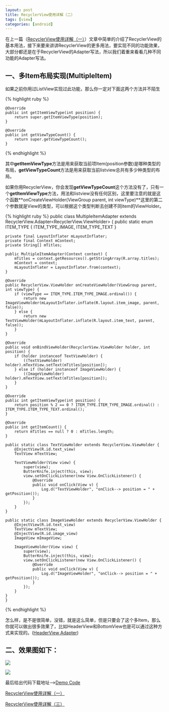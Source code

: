 ```yaml
---
layout: post
title: RecyclerView使用详解（二）
tags: [view]
categories: [android]
---
```


在上一篇（[RecyclerView使用详解（一）](http://frank-zhu.github.io/android/2015/01/16/android-recyclerview-part-1/)）文章中简单的介绍了RecyclerView的基本用法，接下来要来讲讲RecyclerView的更多用法，要实现不同的功能效果，大部分都还是在于RecyclerView的Adapter写法，所以我们着重来看看几种不同功能的Adapter写法。

## 一、多Item布局实现(MultipleItem)

如果之前你用过ListView实现过此功能，那么你一定对下面这两个方法并不陌生

{% highlight ruby %}

	@Override
    public int getItemViewType(int position) {
        return super.getItemViewType(position);
    }

    @Override
    public int getViewTypeCount() {
        return super.getViewTypeCount();
    }

{% endhighlight %}

其中**getItemViewType**方法是用来获取当前项Item(position参数)是哪种类型的布局，**getViewTypeCount**方法是用来获取当前listview总共有多少种类型的布局。

如果你用RecyclerView，你会发现**getViewTypeCount**这个方法没有了，只有一个**getItemViewType**方法，用法和listview没有任何区别，这里要注意的就是这个函数**onCreateViewHolder(ViewGroup parent, int viewType)**这里的第二个参数就是View的类型，可以根据这个类型判断去创建不同item的ViewHolder。

{% highlight ruby %}
	public class MultipleItemAdapter extends RecyclerView.Adapter<RecyclerView.ViewHolder> {
    public static enum ITEM_TYPE {
        ITEM_TYPE_IMAGE,
        ITEM_TYPE_TEXT
    }
    
    private final LayoutInflater mLayoutInflater;
    private final Context mContext;
    private String[] mTitles;

    public MultipleItemAdapter(Context context) {
        mTitles = context.getResources().getStringArray(R.array.titles);
        mContext = context;
        mLayoutInflater = LayoutInflater.from(context);
    }

    @Override
    public RecyclerView.ViewHolder onCreateViewHolder(ViewGroup parent, int viewType) {
        if (viewType == ITEM_TYPE.ITEM_TYPE_IMAGE.ordinal()) {
            return new ImageViewHolder(mLayoutInflater.inflate(R.layout.item_image, parent, false));
        } else {
            return new TextViewHolder(mLayoutInflater.inflate(R.layout.item_text, parent, false));
        }
    }

    @Override
    public void onBindViewHolder(RecyclerView.ViewHolder holder, int position) {
        if (holder instanceof TextViewHolder) {
            ((TextViewHolder) holder).mTextView.setText(mTitles[position]);
        } else if (holder instanceof ImageViewHolder) {
            ((ImageViewHolder) holder).mTextView.setText(mTitles[position]);
        }
    }

    @Override
    public int getItemViewType(int position) {
        return position % 2 == 0 ? ITEM_TYPE.ITEM_TYPE_IMAGE.ordinal() : ITEM_TYPE.ITEM_TYPE_TEXT.ordinal();
    }

    @Override
    public int getItemCount() {
        return mTitles == null ? 0 : mTitles.length;
    }

    public static class TextViewHolder extends RecyclerView.ViewHolder {
        @InjectView(R.id.text_view)
        TextView mTextView;

        TextViewHolder(View view) {
            super(view);
            ButterKnife.inject(this, view);
            view.setOnClickListener(new View.OnClickListener() {
                @Override
                public void onClick(View v) {
                    Log.d("TextViewHolder", "onClick--> position = " + getPosition());
                }
            });
        }
    }

    public static class ImageViewHolder extends RecyclerView.ViewHolder {
        @InjectView(R.id.text_view)
        TextView mTextView;
        @InjectView(R.id.image_view)
        ImageView mImageView;

        ImageViewHolder(View view) {
            super(view);
            ButterKnife.inject(this, view);
            view.setOnClickListener(new View.OnClickListener() {
                @Override
                public void onClick(View v) {
                    Log.d("ImageViewHolder", "onClick--> position = " + getPosition());
                }
            });
        }
    }
	}
    
{% endhighlight %}

怎么样，是不是很简单，没错，就是这么简单，但是只要会了这个多Item，那么你就可以做出很多效果了，比如HeaderView和BottomView也是可以通过这种方式来实现的。([HeaderView Adapter](https://github.com/Frank-Zhu/AndroidRecyclerViewDemo/blob/master/app/src/main/java/com/frankzhu/recyclerviewdemo/adapter/HeaderBottomItemAdapter.java))

## 二、效果图如下：

![](https://raw.githubusercontent.com/Frank-Zhu/AndroidRecyclerViewDemo/master/art/multiple_item_1.png)

![](https://raw.githubusercontent.com/Frank-Zhu/AndroidRecyclerViewDemo/master/art/multiple_item_2.png)


最后给出代码下载地址-->[Demo Code](https://github.com/Frank-Zhu/AndroidRecyclerViewDemo)

[RecyclerView使用详解（一）](http://frank-zhu.github.io/android/2015/01/16/android-recyclerview-part-1/)

[RecyclerView使用详解（三）](http://frank-zhu.github.io/android/2015/02/26/android-recyclerview-part-3/)
